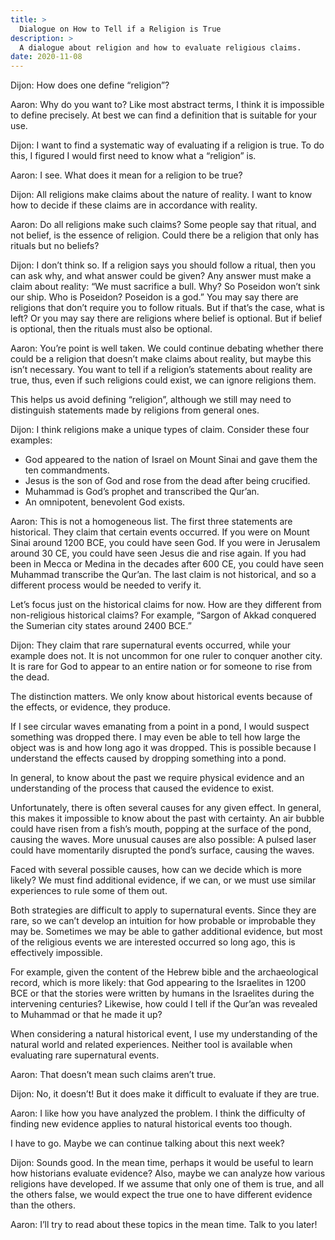 ```yaml
---
title: >
  Dialogue on How to Tell if a Religion is True
description: >
  A dialogue about religion and how to evaluate religious claims.
date: 2020-11-08
---
```


<span class="sc">Dijon:</span> How does one define “religion”?

<span class="sc">Aaron:</span> Why do you want to? Like most abstract terms, I think it is impossible to define precisely. At best we can find a definition that is suitable for your use.

<span class="sc">Dijon:</span> I want to find a systematic way of evaluating if a religion is true. To do this, I figured I would first need to know what a “religion” is.

<span class="sc">Aaron:</span> I see. What does it mean for a religion to be true?

<span class="sc">Dijon:</span> All religions make claims about the nature of reality. I want to know how to decide if these claims are in accordance with reality.

<span class="sc">Aaron:</span> Do all religions make such claims? Some people say that ritual, and not belief, is the essence of religion. Could there be a religion that only has rituals but no beliefs?

<span class="sc">Dijon:</span> I don’t think so. If a religion says you should follow a ritual, then you can ask why, and what answer could be given? Any answer must make a claim about reality: “We must sacrifice a bull. Why? So Poseidon won’t sink our ship. Who is Poseidon? Poseidon is a god.” You may say there are religions that don’t require you to follow rituals. But if that’s the case, what is left? Or you may say there are religions where belief is optional. But if belief is optional, then the rituals must also be optional.

<span class="sc">Aaron:</span> You’re point is well taken. We could continue debating whether there could be a religion that doesn’t make claims about reality, but maybe this isn’t necessary. You want to tell if a religion’s statements about reality are true, thus, even if such religions could exist, we can ignore religions them.

This helps us avoid defining “religion”, although we still may need to distinguish statements made by religions from general ones.

<span class="sc">Dijon:</span> I think religions make a unique types of claim. Consider these four examples:

- God appeared to the nation of Israel on Mount Sinai and gave them the ten commandments.
- Jesus is the son of God and rose from the dead after being crucified.
- Muhammad is God’s prophet and transcribed the Qur’an.
- An omnipotent, benevolent God exists.

<span class="sc">Aaron:</span> This is not a homogeneous list. The first three statements are historical. They claim that certain events occurred. If you were on Mount Sinai around 1200 BCE, you could have seen God. If you were in Jerusalem around 30 CE, you could have seen Jesus die and rise again. If you had been in Mecca or Medina in the decades after 600 CE, you could have seen Muhammad transcribe the Qur’an. The last claim is not historical, and so a different process would be needed to verify it.

Let’s focus just on the historical claims for now. How are they different from non-religious historical claims? For example, “Sargon of Akkad conquered the Sumerian city states around 2400 BCE.”

<span class="sc">Dijon:</span> They claim that rare supernatural events occurred, while your example does not. It is not uncommon for one ruler to conquer another city. It is rare for God to appear to an entire nation or for someone to rise from the dead.

The distinction matters. We only know about historical events because of the effects, or evidence, they produce.

If I see circular waves emanating from a point in a pond, I would suspect something was dropped there. I may even be able to tell how large the object was is and how long ago it was dropped. This is possible because I understand the effects caused by dropping something into a pond.

In general, to know about the past we require physical evidence and an understanding of the process that caused the evidence to exist.

Unfortunately, there is often several causes for any given effect. In general, this makes it impossible to know about the past with certainty. An air bubble could have risen from a fish’s mouth, popping at the surface of the pond, causing the waves. More unusual causes are also possible: A pulsed laser could have momentarily disrupted the pond’s surface, causing the waves.

Faced with several possible causes, how can we decide which is more likely? We must find additional evidence, if we can, or we must use similar experiences to rule some of them out.

Both strategies are difficult to apply to supernatural events. Since they are rare, so we can’t develop an intuition for how probable or improbable they may be. Sometimes we may be able to gather additional evidence, but most of the religious events we are interested occurred so long ago, this is effectively impossible.

For example, given the content of the Hebrew bible and the archaeological record, which is more likely: that God appearing to the Israelites in 1200 BCE or that the stories were written by humans in the Israelites during the intervening centuries? Likewise, how could I tell if the Qur’an was revealed to Muhammad or that he made it up?

When considering a natural historical event, I use my understanding of the natural world and related experiences. Neither tool is available when evaluating rare supernatural events.

<span class="sc">Aaron:</span> That doesn’t mean such claims aren’t true.

<span class="sc">Dijon:</span> No, it doesn’t! But it does make it difficult to evaluate if they are true.

<span class="sc">Aaron:</span> I like how you have analyzed the problem. I think the difficulty of finding new evidence applies to natural historical events too though.

I have to go. Maybe we can continue talking about this next week?

<span class="sc">Dijon:</span> Sounds good. In the mean time, perhaps it would be useful to learn how historians evaluate evidence? Also, maybe we can analyze how various religions have developed. If we assume that only one of them is true, and all the others false, we would expect the true one to have different evidence than the others.

<span class="sc">Aaron:</span> I’ll try to read about these topics in the mean time. Talk to you later!

